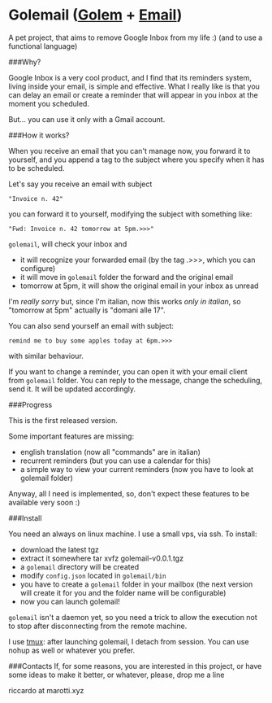 # Golemail ([Golem](https://en.wikipedia.org/wiki/Golem) + [Email](https://en.wikipedia.org/wiki/Email)) #

A pet project, that aims to remove Google Inbox from my life :) (and to use a functional language)

###Why?

Google Inbox is a very cool product, and I find that its reminders system, living inside your email, is simple and effective.
What I really like is that you can delay an email or create a reminder that will appear in you inbox at the moment you scheduled.

But... you can use it only with a Gmail account.


###How it works?

When you receive an email that you can't manage now, you forward it to yourself, and you append a tag to the subject where you specify when it has to be scheduled.

Let's say you receive an email with subject

    "Invoice n. 42"

you can forward it to yourself, modifying the subject with something like:

    "Fwd: Invoice n. 42 tomorrow at 5pm.>>>"

`golemail`, will check your inbox and

- it will recognize your forwarded email (by the tag .>>>, which you can configure)
- it will move in `golemail` folder the forward and the original email
- tomorrow at 5pm, it will show the original email in your inbox as unread

I'm *really sorry* but, since I'm italian, now this works *only in italian*, so "tomorrow at 5pm" actually is "domani alle 17".

You can also send yourself an email with subject:

    remind me to buy some apples today at 6pm.>>>

with similar behaviour.

If you want to change a reminder, you can open it with your email client from `golemail` folder. You can reply to the message, change the scheduling, send it. It will be updated accordingly.


###Progress

This is the first released version.

Some important features are missing:
- english translation (now all "commands" are in italian)
- recurrent reminders (but you can use a calendar for this)
- a simple way to view your current reminders (now you have to look at golemail folder)

Anyway, all I need is implemented, so, don't expect these features to be available very soon :)


###Install

You need an always on linux machine. I use a small vps, via ssh.
To install:

- download the latest tgz
- extract it somewhere
    tar xvfz golemail-v0.0.1.tgz
- a `golemail` directory will be created
- modify `config.json` located in `golemail/bin`
- you have to create a `golemail` folder in your mailbox (the next version will create it for you and the folder name will be configurable)
- now you can launch golemail!

`golemail` isn't a daemon yet, so you need a trick to allow the execution not to stop after disconnecting from the remote machine.

I use [tmux](https://tmux.github.io/): after launching golemail, I detach from session.
You can use nohup as well or whatever you prefer.


###Contacts
If, for some reasons, you are interested in this project, or have some ideas to make it better, or whatever, please, drop me a line

riccardo at marotti.xyz
